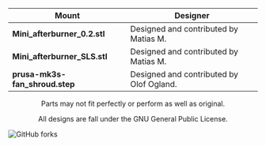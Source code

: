 </div>

|Mount|Designer|
|--|--|
|**Mini_afterburner_0.2.stl**|Designed and contributed by Matias M.|
|**Mini_afterburner_SLS.stl**|Designed and contributed by Matias M.   |
|**prusa-mk3s-fan_shroud.step**|Designed and contributed by Olof Ogland.|

</div>

</div>
<p align="center" ></p>
</div>

</div>
<p align="center" >Parts may not fit perfectly or perform as well as original.</p>
<p align="center" > All designs are fall under the GNU General Public License.</p>
</div>
<div align="center" >

</div>

![GitHub forks](https://img.shields.io/github/forks/keyquesttech/Rtv6)
</div>

<div align="center" >
